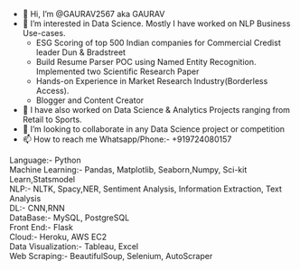 - 👋 Hi, I’m @GAURAV2567 aka GAURAV
- 👀 I’m interested in Data Science. Mostly I have worked on NLP Business Use-cases.
    - ESG Scoring of top 500 Indian companies for Commercial Credist leader Dun & Bradstreet
    - Build Resume Parser POC using Named Entity Recognition. Implemented two Scientific Research Paper
    - Hands-on Experience in Market Research Industry(Borderless Access). 
    - Blogger and Content Creator   
- 🌱 I have also worked on Data Science & Analytics Projects ranging from Retail to Sports.
- 💞️ I’m looking to collaborate in any Data Science project or competition
- 📫 How to reach me Whatsapp/Phone:- +919724080157

Language:- Python    
Machine Learning:- Pandas, Matplotlib, Seaborn,Numpy, Sci-kit Learn,Statsmodel      
NLP:- NLTK, Spacy,NER, Sentiment Analysis, Information Extraction, Text Analysis    
DL:- CNN,RNN    
DataBase:- MySQL, PostgreSQL   
Front End:- Flask    
Cloud:- Heroku, AWS EC2   
Data Visualization:- Tableau, Excel    
Web Scraping:- BeautifulSoup, Selenium, AutoScraper   

<!---
GAURAV2567/GAURAV2567 is a ✨ special ✨ repository because its `README.md` (this file) appears on your GitHub profile.
You can click the Preview link to take a look at your changes.
--->
